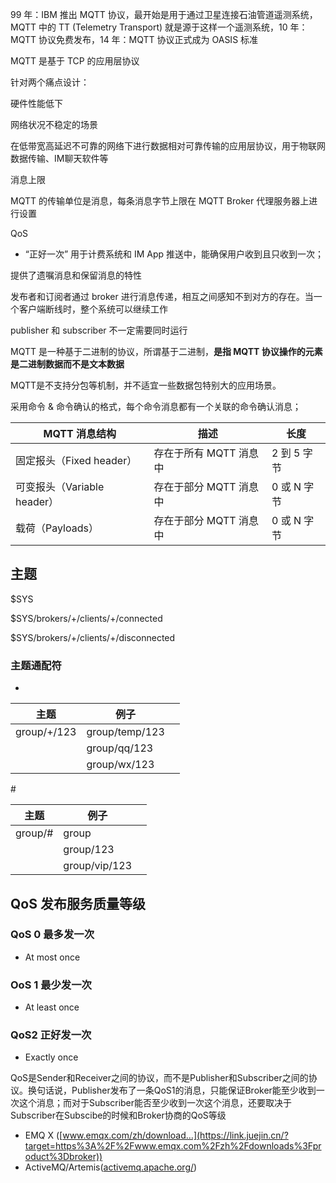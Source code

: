 

99 年：IBM 推出 MQTT 协议，最开始是用于通过卫星连接石油管道遥测系统，MQTT 中的 TT (Telemetry Transport) 就是源于这样一个遥测系统，10 年：MQTT 协议免费发布，14 年：MQTT 协议正式成为 OASIS 标准



MQTT 是基于 TCP 的应用层协议





针对两个痛点设计：

硬件性能低下 

网络状况不稳定的场景



在低带宽高延迟不可靠的网络下进行数据相对可靠传输的应用层协议，用于物联网数据传输、IM聊天软件等



消息上限

MQTT 的传输单位是消息，每条消息字节上限在 MQTT Broker 代理服务器上进行设置





QoS

- “正好一次” 用于计费系统和 IM App 推送中，能确保用户收到且只收到一次；





 提供了遗嘱消息和保留消息的特性





发布者和订阅者通过 broker 进行消息传递，相互之间感知不到对方的存在。当一个客户端断线时，整个系统可以继续工作





publisher 和 subscriber 不一定需要同时运行





MQTT 是一种基于二进制的协议，所谓基于二进制，**是指 MQTT 协议操作的元素是二进制数据而不是文本数据**

MQTT是不支持分包等机制，并不适宜一些数据包特别大的应用场景。





采用命令 & 命令确认的格式，每个命令消息都有一个关联的命令确认消息；



| **MQTT 消息结构**           | **描述**               | **长度**    |
| --------------------------- | ---------------------- | ----------- |
| 固定报头（Fixed header）    | 存在于所有 MQTT 消息中 | 2 到 5 字节 |
| 可变报头（Variable header） | 存在于部分 MQTT 消息中 | 0 或 N 字节 |
| 载荷（Payloads）            | 存在于部分 MQTT 消息中 | 0 或 N 字节 |

## 主题

$SYS

$SYS/brokers/+/clients/+/connected

$SYS/brokers/+/clients/+/disconnected



### 主题通配符

+

| **主题**    | 例子           |      |
| ----------- | -------------- | ---- |
| group/+/123 | group/temp/123 |      |
|             | group/qq/123   |      |
|             | group/wx/123   |      |







\#

| **主题** | 例子          |      |
| -------- | ------------- | ---- |
| group/#  | group         |      |
|          | group/123     |      |
|          | group/vip/123 |      |





## QoS 发布服务质量等级



### QoS 0 最多发一次

- At most once

### OoS 1   最少发一次

- At least once

  

### QoS2  正好发一次

- Exactly once

QoS是Sender和Receiver之间的协议，而不是Publisher和Subscriber之间的协议。换句话说，Publisher发布了一条QoS1的消息，只能保证Broker能至少收到一次这个消息；而对于Subscriber能否至少收到一次这个消息，还要取决于Subscriber在Subscibe的时候和Broker协商的QoS等级

 



- EMQ X ([www.emqx.com/zh/download…](https://link.juejin.cn/?target=https%3A%2F%2Fwww.emqx.com%2Fzh%2Fdownloads%3Fproduct%3Dbroker))
- ActiveMQ/Artemis([activemq.apache.org/](https://link.juejin.cn/?target=https%3A%2F%2Factivemq.apache.org%2F))



